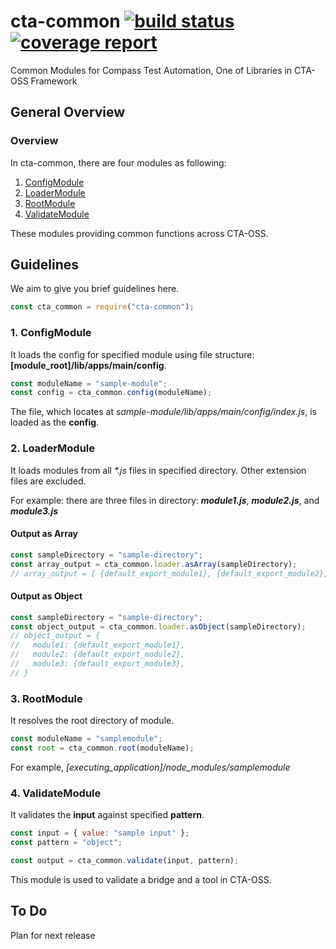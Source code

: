 # cta-common [ ![build status](https://git.sami.int.thomsonreuters.com/compass/cta-common/badges/master/build.svg)](https://git.sami.int.thomsonreuters.com/compass/cta-common/commits/master) [![coverage report](https://git.sami.int.thomsonreuters.com/compass/cta-common/badges/master/coverage.svg)](https://git.sami.int.thomsonreuters.com/compass/cta-common/commits/master)

Common Modules for Compass Test Automation, One of Libraries in CTA-OSS Framework

## General Overview

### Overview

In cta-common, there are four modules as following:

1. [ConfigModule](#1-configmodule)
1. [LoaderModule](#2-loadermodule)
1. [RootModule](#3-rootmodule)
1. [ValidateModule](#4-validatemodule)

These modules providing common functions across CTA-OSS.

## Guidelines

We aim to give you brief guidelines here.

```javascript
const cta_common = require("cta-common");
```

### 1. ConfigModule

It loads the config for specified module using file structure: **[module_root]/lib/apps/main/config**.

```javascript
const moduleName = "sample-module";
const config = cta_common.config(moduleName);
```

The file, which locates at _sample-module/lib/apps/main/config/index.js_, is loaded as the **config**.

### 2. LoaderModule

It loads modules from all _*.js_ files in specified directory. Other extension files are excluded.

For example: there are three files in directory:  _**module1.js**_, _**module2.js**_, and _**module3.js**_


#### Output as Array

```javascript
const sampleDirectory = "sample-directory";
const array_output = cta_common.loader.asArray(sampleDirectory);
// array_output = [ {default_export_module1}, {default_export_module2}, {default_export_module3} ]
```

#### Output as Object

```javascript
const sampleDirectory = "sample-directory";
const object_output = cta_common.loader.asObject(sampleDirectory);
// object_output = {
//   module1: {default_export_module1},
//   module2: {default_export_module2},
//   module3: {default_export_module3},
// }
```

### 3. RootModule

It resolves the root directory of module.

```javascript
const moduleName = "samplemodule";
const root = cta_common.root(moduleName);
```

For example, *[executing_application]/node_modules/samplemodule*

### 4. ValidateModule

It validates the **input** against specified **pattern**.

```javascript
const input = { value: "sample input" };
const pattern = "object";

const output = cta_common.validate(input, pattern);
```

This module is used to validate a bridge and a tool in CTA-OSS.

## To Do

Plan for next release
